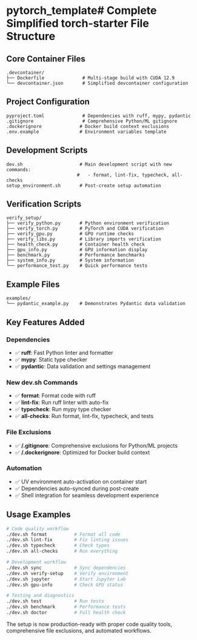 # pytorch_template# Complete Simplified torch-starter File Structure

## Core Container Files
```
.devcontainer/
├── Dockerfile              # Multi-stage build with CUDA 12.9
└── devcontainer.json       # Simplified devcontainer configuration
```

## Project Configuration
```
pyproject.toml              # Dependencies with ruff, mypy, pydantic
.gitignore                  # Comprehensive Python/ML gitignore
.dockerignore              # Docker build context exclusions
.env.example               # Environment variables template
```

## Development Scripts
```
dev.sh                     # Main development script with new commands:
                          #   - format, lint-fix, typecheck, all-checks
setup_environment.sh       # Post-create setup automation
```

## Verification Scripts
```
verify_setup/
├── verify_python.py       # Python environment verification
├── verify_torch.py        # PyTorch and CUDA verification
├── verify_gpu.py          # GPU runtime checks
├── verify_libs.py         # Library imports verification
├── health_check.py        # Container health check
├── gpu_info.py            # GPU information display
├── benchmark.py           # Performance benchmarks
├── system_info.py         # System information
└── performance_test.py    # Quick performance tests
```

## Example Files
```
examples/
└── pydantic_example.py    # Demonstrates Pydantic data validation
```

## Key Features Added

### Dependencies
- ✅ **ruff**: Fast Python linter and formatter
- ✅ **mypy**: Static type checker
- ✅ **pydantic**: Data validation and settings management

### New dev.sh Commands
- ✅ **format**: Format code with ruff
- ✅ **lint-fix**: Run ruff linter with auto-fix
- ✅ **typecheck**: Run mypy type checker
- ✅ **all-checks**: Run format, lint-fix, typecheck, and tests

### File Exclusions
- ✅ **/.gitignore**: Comprehensive exclusions for Python/ML projects
- ✅ **/.dockerignore**: Optimized for Docker build context

### Automation
- ✅ UV environment auto-activation on container start
- ✅ Dependencies auto-synced during post-create
- ✅ Shell integration for seamless development experience

## Usage Examples

```bash
# Code quality workflow
./dev.sh format          # Format all code
./dev.sh lint-fix        # Fix linting issues
./dev.sh typecheck       # Check types
./dev.sh all-checks      # Run everything

# Development workflow
./dev.sh sync            # Sync dependencies
./dev.sh verify-setup    # Verify environment
./dev.sh jupyter         # Start Jupyter Lab
./dev.sh gpu-info        # Check GPU status

# Testing and diagnostics
./dev.sh test            # Run tests
./dev.sh benchmark       # Performance tests
./dev.sh doctor          # Full health check
```

The setup is now production-ready with proper code quality tools, comprehensive file exclusions, and automated workflows.